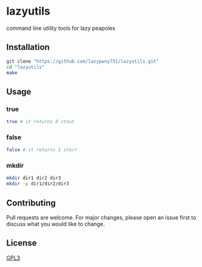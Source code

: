 # lazyutils
command line utility tools for lazy peapoles

## Installation
```sh
git clone "https://github.com/lazypwny751/lazyutils.git"
cd "lazyutils"
make
```

## Usage

### true
```sh
true # it returns 0 stout
```

### false
```sh
false # it returns 1 sterr
```

### mkdir
```sh
mkdir dir1 dir2 dir3
mkdir -p dir1/dir2/dir3
```

## Contributing
Pull requests are welcome. For major changes, please open an issue first to discuss what you would like to change.

## License
[GPL3](https://choosealicense.com/licenses/gpl-3.0/)
